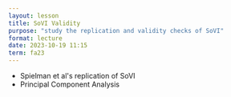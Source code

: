 ```yaml
---
layout: lesson
title: SoVI Validity
purpose: "study the replication and validity checks of SoVI"
format: lecture
date: 2023-10-19 11:15
term: fa23
---
```


- Spielman et al's replication of SoVI
- Principal Component Analysis
